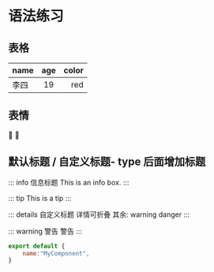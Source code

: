 # 语法练习

## 表格
| name | age   | color |
| ---- | :---: | ----: |
| 李四 | 19    | red   |

## 表情
:tada: :100:

## 默认标题 / 自定义标题- type 后面增加标题

::: info 
信息标题 This is an info box.
:::

::: tip
This is a tip
:::

::: details 自定义标题
详情可折叠
其余: warning danger
:::

::: warning 警告
警告
:::

```js
export default {
    name:"MyComponent",
}
```